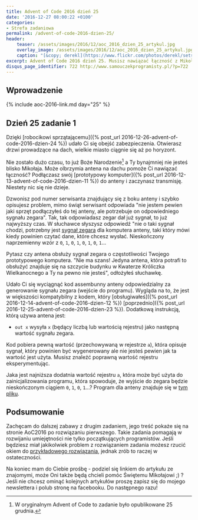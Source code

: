 ```yaml
---
title: Advent of Code 2016 dzień 25
date: '2016-12-27 08:00:22 +0100'
categories:
- Strefa zadaniowa
permalink: /advent-of-code-2016-dzien-25/
header:
    teaser: /assets/images/2016/12/aoc_2016_dzien_25_artykul.jpg
    overlay_image: /assets/images/2016/12/aoc_2016_dzien_25_artykul.jpg
    caption: "[&copy; derekl](https://www.flickr.com/photos/derekl/sets/72157649148835567)"
excerpt: Advent of Code 2016 dzień 25. Musisz nawiązać łączność z Mikołajem używając anteny na dachu budynku. Potrzebna jest do tego dodatkowa instrukcja assembunny.
disqus_page_identifier: 722 http://www.samouczekprogramisty.pl/?p=722
---
```


## Wprowadzenie

{% include aoc-2016-link.md day="25" %}

## Dzień 25 zadanie 1

Dzięki [robocikowi sprzątającemu]({% post_url 2016-12-26-advent-of-code-2016-dzien-24 %}) udało Ci się obejść zabezpieczenia. Otwierasz drzwi prowadzące na dach, wielkie miasto ciągnie się aż po horyzont.

Nie zostało dużo czasu, to już Boże Narodzenie[^data] a Ty bynajmniej nie jesteś blisko Mikołaja. Może olbrzymia antena na dachu pomoże Ci nawiązać łączność? Podłączasz swój [prototypowy komputer]({% post_url 2016-12-13-advent-of-code-2016-dzien-11 %}) do anteny i zaczynasz transmisję. Niestety nic się nie dzieje.

 [^data]: W oryginalnym Advent of Code to zadanie było opublikowane 25 grudnia.

Dzwonisz pod numer serwisanta znajdujący się z boku anteny i szybko opisujesz problem, mimo świąt serwisant odpowiada "nie jestem pewien jaki sprzęt podłączyłeś do tej anteny, ale potrzebuje on odpowiedniego sygnału zegara". Tak, tak odpowiadasz zegar dał już sygnał, to już najwyższy czas. W słuchawce słyszysz odpowiedź "nie o taki sygnał chodzi, potrzebny jest [sygnał zegara](https://en.wikipedia.org/wiki/Clock_signal) dla komputera anteny, taki który mówi kiedy powinien czytać dane, które chcesz wysłać. Nieskończony naprzemienny wzór z `0`, `1`, `0`, `1`, `0`, `1`, `0`, `1`...

Pytasz czy antena obsłuży sygnał zegara o częstotliwości Twojego prototypowego komputera. "Nie ma szans! Jedyna antena, która potrafi to obsłużyć znajduje się na szczycie budynku w Kwaterze Króliczka Wielkanocnego a Ty na pewno nie jesteś", odłożyłeś słuchawkę.

Udało Ci się wyciągnąć kod assembunny anteny odpowiedzialny za generowanie sygnału zegara (wejście do programu). Wygląda na to, że jest w większości kompatybilny z kodem, który [obsługiwałeś]({% post_url 2016-12-14-advent-of-code-2016-dzien-12 %}) [poprzednio]({% post_url 2016-12-25-advent-of-code-2016-dzien-23 %}). Dodatkową instrukcją, którą używa antena jest:

- `out x` wysyła `x` (będący liczbą lub wartością rejestru) jako następną wartość sygnału zegara.


Kod pobiera pewną wartość (przechowywaną w rejestrze `a`), która opisuje sygnał, który powinien być wygenerowany ale nie jesteś pewien jak ta wartość jest użyta. Musisz znaleźć poprawną wartość rejestru eksperymentując.

Jaka jest najniższa dodatnia wartość rejestru `a`, która może być użyta do zainicjalizowania programu, która spowoduje, że wyjście do zegara będzie nieskończonym ciągiem `0`, `1`, `0`, `1`...? Program dla anteny znajduje się w [tym pliku](https://raw.githubusercontent.com/SamouczekProgramisty/StrefaZadaniowaSamouka/master/05_aoc_2016/src/main/test/resources/day25_input.txt).

## Podsumowanie

Zachęcam do dalszej zabawy z drugim zadaniem, jego treść pokaże się na stronie AoC2016 po rozwiązaniu pierwszego. Takie zadania pomagają w rozwijaniu umiejętności nie tylko początkujących programistów. Jeśli będziesz miał jakikolwiek problem z rozwiązaniem zadania możesz rzucić okiem do [przykładowego rozwiązania](https://github.com/SamouczekProgramisty/StrefaZadaniowaSamouka/tree/master/05_aoc_2016/src/main/java/pl/samouczekprogramisty/szs/aoc2016/day25), jednak zrób to raczej w ostateczności.

Na koniec mam do Ciebie prośbę - podziel się linkiem do artykułu ze znajomymi, może Oni także będą chcieli pomóc Świętemu Mikołajowi ;) ? Jeśli nie chcesz ominąć kolejnych artykułów proszę zapisz się do mojego newslettera i polub stronę na facebooku. Do następnego razu!
